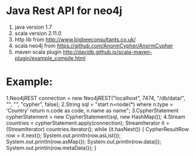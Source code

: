 Java Rest API for neo4j
================

1. java version 1.7
2. scala version 2.11.0
3. http lib from http://www.bigbeeconsultants.co.uk/
4. scala neo4j from https://github.com/AnormCypher/AnormCypher
5. maven scala plugin http://davidb.github.io/scala-maven-plugin/example_compile.html

Example:
================
1.Neo4jREST connection = new Neo4jREST("localhost", 7474, "/db/data/", "", "", "cypher", false);
2.String sql = "start n=node(*) where n.type = 'Country' return n.code as code, n.name as name";
3.CypherStatement cypherStatement = new CypherStatement(sql, new HashMap());
4.Stream<CypherResultRow> countries = cypherStatement.apply(connection);
        StreamIterator<CypherResultRow> it = (StreamIterator<CypherResultRow>) countries.iterator();
        while (it.hasNext()) {
            CypherResultRow row = it.next();
            System.out.println(row.asList());
            System.out.println(row.asMap());
            System.out.println(row.data());
            System.out.println(row.metaData());
 }
